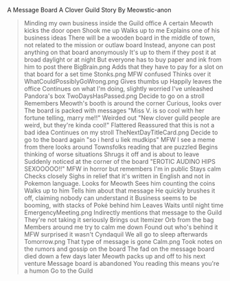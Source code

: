 A Message Board
A Clover Guild Story
By Meowstic-anon

>Minding my own business inside the Guild office
>A certain Meowth kicks the door open
>Shook me up
>Walks up to me
>Explains one of his business ideas
>There will be a wooden board in the middle of town, not related to the mission or outlaw board
>Instead, anyone can post anything on that board anonymously
>It's up to them if they post it at broad daylight or at night
>But everyone has to buy paper and ink from him to post there
>BigBrain.png
>Adds that they have to pay for a slot on that board for a set time
>Stonks.png
>MFW confused
>Thinks over it
>WhatCouldPossiblyGoWrong.png
>Gives thumbs up
>Happily leaves the office
>Continues on what I'm doing, slightly worried I've unleashed Pandora's box
>TwoDaysHasPassed.png
>Decide to go on a stroll
>Remembers Meowth's booth is around the corner
>Curious, looks over
>The board is packed with messages
>"Miss V. is so cool with her fortune telling, marry me!!"
>Weirded out 
>"New clover guild people are weird, but they're kinda cool!"
>Flattered
>Reassured that this is not a bad idea
>Continues on my stroll
>TheNextDayTitleCard.png
>Decide to go to the board again
>"so i herd u liek mudkips"
>MFW I see a meme from there
>looks around
>Townsfolks reading that are puzzled 
>Begins thinking of worse situations 
>Shrugs it off and is about to leave
>Suddenly noticed at the corner of the board
>"EROTIC AUDINO HIPS SEXOOOOO!!"
>MFW in horror but remembers I'm in public
>Stays calm
>Checks closely
>Sighs in relief that it's written in English and not in Pokemon language. 
>Looks for Meowth
>Sees him counting the coins
>Walks up to him
>Tells him about that message
>He quickly brushes it off, claiming nobody can understand it
>Business seems to be booming, with stacks of Poké behind him
>Leaves
>Waits until night time
>EmergencyMeeting.png
>Indirectly mentions that message to the Guild
>They're not taking it seriously
>Brings out Itemizer Orb from the bag
>Members around me try to calm me down
>Found out who's behind it
>MFW surprised it wasn't Cyndaquil
>We all go to sleep afterwards
>Tomorrow.png
>That type of message is gone
>Calm.png
>Took notes on the rumors and gossip on the board
>The fad on the message board died down a few days later
>Meowth packs up and off to his next venture
>Message board is abandoned
>You reading this means you're a humon
>Go to the Guild